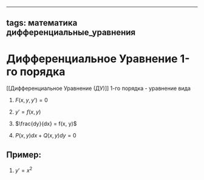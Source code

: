 

---
tags: математика дифференциальные_уравнения
---
# Дифференциальное Уравнение 1-го порядка
[[Дифференциальное Уравнение (ДУ)]] 1-го порядка - уравнение вида
1) $F(x, y, y') = 0$

2) $y' = f(x,y)$

3) $\frac{dy}{dx} = f(x, y)$

4) $P(x,y)dx + Q(x,y)dy = 0$
## Пример:
1) $y' = x^2$